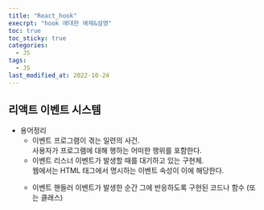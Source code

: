 ```yaml
---
title: "React_hook"
execrpt: "hook 에대한 예제&설명"
toc: true
toc_sticky: true
categories:
  - JS
tags:
  - JS
last_modified_at: 2022-10-24
---
```

## 리액트 이벤트 시스템
- 용어정리  
  - 이벤트 
    프로그램이 겪는 일련의 사건.  
    사용자가 프로그램에 대해 행하는 어떠한 행위를 포함한다.
  - 이벤트 리스너
    이벤트가 발생할 때를 대기하고 있는 구현체.  
    웹에서는 HTML 태그에서 명시하는 이벤트 속성이 이에 해당한다.
    > <a onclick="...">
  - 이벤트 핸들러
    이벤트가 발생한 순간 그에 반응하도록 구현된 코드나 함수 (또는 클래스)

